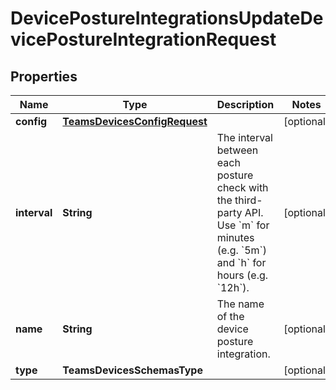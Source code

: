 

# DevicePostureIntegrationsUpdateDevicePostureIntegrationRequest


## Properties

| Name | Type | Description | Notes |
|------------ | ------------- | ------------- | -------------|
|**config** | [**TeamsDevicesConfigRequest**](TeamsDevicesConfigRequest.md) |  |  [optional] |
|**interval** | **String** | The interval between each posture check with the third-party API. Use &#x60;m&#x60; for minutes (e.g. &#x60;5m&#x60;) and &#x60;h&#x60; for hours (e.g. &#x60;12h&#x60;). |  [optional] |
|**name** | **String** | The name of the device posture integration. |  [optional] |
|**type** | **TeamsDevicesSchemasType** |  |  [optional] |



